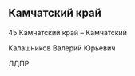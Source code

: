 ## Камчатский край
   
   45 Камчатский край – Камчатский
   
   Калашников Валерий Юрьевич
   
   ЛДПР
   

